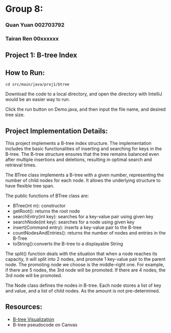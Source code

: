 # Group 8:
### Quan Yuan 002703792
### Tairan Ren 00xxxxxx

## Project 1: B-tree Index

## How to Run:
```
cd src/main/java/proj1/btree

```
Download the code to a local directory, and open the directory with IntelliJ would be an easier way to run.

Click the run button on Demo.java, and then input the file name, and desired tree size. 

## Project Implementation Details:
This project implements a B-tree index structure. The implementation includes the basic functionalities of inserting and searching for keys in the B-tree. The B-tree structure ensures that the tree remains balanced even after multiple insertions and deletions, resulting in optimal search and retrieval times.

The BTree class implements a B-tree with a given number, representing the number of child nodes for each node. It allows the underlying structure to have flexible tree span. 

The public functions of BTree class are:

- BTree(int m): constructor
- getRoot(): returns the root node
- searchEntry(int key): searches for a key-value pair using given key
- searchNode(int key): searches for a node using given key
- insert(Command entry): inserts a key-value pair to the B-tree
- countNodesAndEntries(): returns the number of nodes and entries in the B-Tree
- toString():converts the B-tree to a displayable String

The split() function deals with the situation that when a node reaches its capacity, it will split into 2 nodes, and promote 1 key-value pair to the parent node. The promoting node we choose is the middle-right one. For example, if there are 5 nodes, the 3rd node will be promoted. If there are 4 nodes, the 3rd node will be promoted. 

The Node class defines the nodes in B-tree. Each node stores a list of key and value, and a list of child nodes. As the amount is not pre-determined.

## Resources:
- [B-tree Visualization](https://www.cs.usfca.edu/~galles/visualization/BTree.html)
- B-tree pseudocode on Canvas